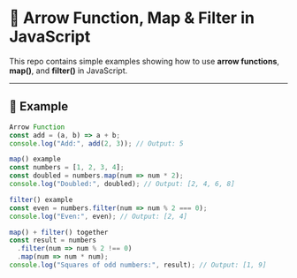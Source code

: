 # 🔹 Arrow Function, Map & Filter in JavaScript

This repo contains simple examples showing how to use **arrow functions**, **map()**, and **filter()** in JavaScript.

---

## 📘 Example

```js
Arrow Function
const add = (a, b) => a + b;
console.log("Add:", add(2, 3)); // Output: 5

map() example
const numbers = [1, 2, 3, 4];
const doubled = numbers.map(num => num * 2);
console.log("Doubled:", doubled); // Output: [2, 4, 6, 8]

filter() example
const even = numbers.filter(num => num % 2 === 0);
console.log("Even:", even); // Output: [2, 4]

map() + filter() together
const result = numbers
  .filter(num => num % 2 !== 0)
  .map(num => num * num);
console.log("Squares of odd numbers:", result); // Output: [1, 9]
